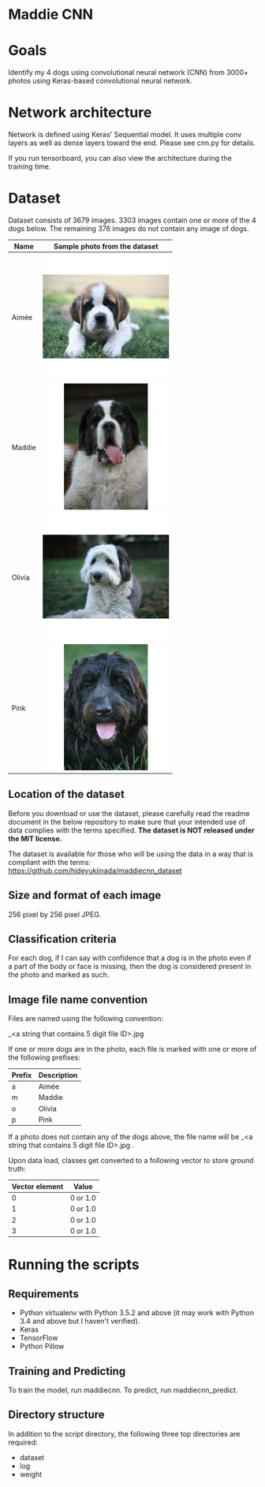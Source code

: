 # Maddie CNN

# Goals
Identify my 4 dogs using convolutional neural network (CNN) from 3000+ photos using Keras-based convolutional neural network.

# Network architecture
Network is defined using Keras' Sequential model.  It uses multiple conv layers as well as dense layers toward the end.  Please see cnn.py for details.

If you run tensorboard, you can also view the architecture during the training time.

# Dataset
Dataset consists of 3679 images.  3303 images contain one or more of the 4 dogs below.  The remaining 376 images do not contain any image of dogs. 

|  Name | Sample photo from the dataset  |
|---|---|
| Aimée | ![Image of Aimee](assets/images/a_02059.jpg_256x256.jpg) |
| Maddie | ![Image of Maddie](assets/images/m_01409.jpg_256x256.jpg) |
| Olivia | ![Image of Olivia](assets/images/o_01106.jpg_256x256.jpg) |
| Pink | ![Image of Pink](assets/images/p_01216.jpg_256x256.jpg) |

## Location of the dataset
Before you download or use the dataset, please carefully read the readme document in the below repository to make sure that your intended use of data complies with the terms specified.  **The dataset is NOT released under the MIT license.**

The dataset is available for those who will be using the data in a way that is compliant with the terms:
https://github.com/hideyukiinada/maddiecnn_dataset

## Size and format of each image
256 pixel by 256 pixel JPEG.

## Classification criteria
For each dog, if I can say with confidence that a dog is in the photo even if a part of the body or face is missing, then the dog is considered present in the photo and marked as such.

## Image file name convention 
Files are named using the following convention:

<Name prefixes>_<a string that contains 5 digit file ID>.jpg

If one or more dogs are in the photo, each file is marked with one or more of the following prefixes: 

| Prefix | Description
|---|---|
| a | Aimée |
| m | Maddie |
| o | Olivia |
| p | Pink |

  
If a photo does not contain any of the dogs above, the file name will be _<a string that contains 5 digit file ID>.jpg
.

Upon data load, classes get converted to a following vector to store ground truth:

| Vector element | Value |
|---|---|
|0|0 or 1.0|
|1|0 or 1.0|
|2|0 or 1.0|
|3|0 or 1.0|

# Running the scripts
## Requirements
- Python virtualenv with Python 3.5.2 and above (it may work with Python 3.4 and above but I haven't verified).
- Keras
- TensorFlow
- Python Pillow

## Training and Predicting
To train the model, run maddiecnn.  To predict, run maddiecnn_predict.

## Directory structure
In addition to the script directory, the following three top directories are required:
- dataset
- log
- weight
